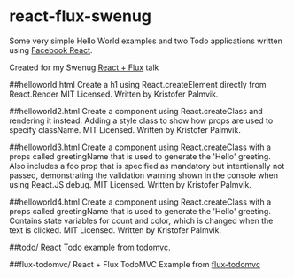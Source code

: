 # react-flux-swenug
Some very simple Hello World examples and two Todo applications written using [Facebook React](http://facebook.github.io/react/).

Created for my Swenug [React + Flux](http://www.eventbrite.com/e/react-flux-tickets-15971878318) talk

##helloworld.html
Create a h1 using React.createElement directly from React.Render
MIT Licensed. Written by Kristofer Palmvik.

##helloworld2.html
Create a component using React.createClass and rendering it instead. Adding a style class to show how props are used to specify className.
MIT Licensed. Written by Kristofer Palmvik.

##helloworld3.html
Create a component using React.createClass with a props called greetingName that is used to generate the 'Hello' greeting. Also includes a foo prop that is specified as mandatory but intentionally not passed, demonstrating the validation warning shown in the console when using React.JS debug.
MIT Licensed. Written by Kristofer Palmvik.

##helloworld4.html
Create a component using React.createClass with a props called greetingName that is used to generate the 'Hello' greeting. Contains state variables for count and color, which is changed when the text is clicked.
MIT Licensed. Written by Kristofer Palmvik.

##todo/
React Todo example from [todomvc](https://github.com/tastejs/todomvc).

##flux-todomvc/
React + Flux TodoMVC Example from [flux-todomvc](https://github.com/facebook/flux/tree/master/examples/flux-todomvc/)

